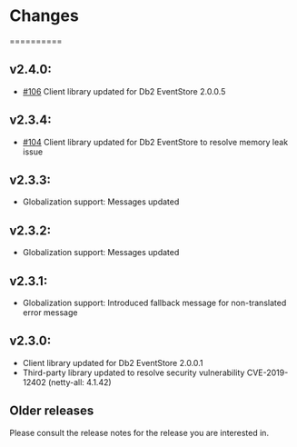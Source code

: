 # Changes
==========

## v2.4.0:

* [#106](https://github.com/IBMStreams/streamsx.eventstore/issues/106) Client library updated for Db2 EventStore 2.0.0.5

## v2.3.4:

* [#104](https://github.com/IBMStreams/streamsx.eventstore/issues/104) Client library updated for Db2 EventStore to resolve memory leak issue

## v2.3.3:

* Globalization support: Messages updated

## v2.3.2:

* Globalization support: Messages updated

## v2.3.1:

* Globalization support: Introduced fallback message for non-translated error message

## v2.3.0:

* Client library updated for Db2 EventStore 2.0.0.1
* Third-party library updated to resolve security vulnerability CVE-2019-12402 (netty-all: 4.1.42)

## Older releases
Please consult the release notes for the release you are interested in.
